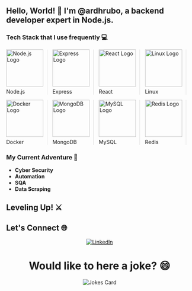 ## Hello, World! 👋 I'm @ardhrubo, a backend developer expert in Node.js.

### Tech Stack that I use frequently 💻

<p align="center">
    <div style="display: inline-block; border-right: 1px solid #ddd; padding-right: 10px; margin-right: 10px;">
        <a href="#"><img src="https://upload.wikimedia.org/wikipedia/commons/d/d9/Node.js_logo.svg" alt="Node.js Logo" width="100px" style="margin-bottom: 5px;"></a><br>
        <span style="font-size: 14px;">Node.js</span>
    </div>
    <div style="display: inline-block; border-right: 1px solid #ddd; padding-right: 10px; margin-right: 10px;">
        <a href="#"><img src="https://upload.wikimedia.org/wikipedia/commons/6/64/Expressjs.png" alt="Express Logo" width="100px" style="margin-bottom: 5px;"></a><br>
        <span style="font-size: 14px;">Express</span>
    </div>
    <div style="display: inline-block; border-right: 1px solid #ddd; padding-right: 10px; margin-right: 10px;">
        <a href="#"><img src="https://upload.wikimedia.org/wikipedia/commons/a/a7/React-icon.svg" alt="React Logo" width="100px" style="margin-bottom: 5px;"></a><br>
        <span style="font-size: 14px;">React</span>
    </div>
    <div style="display: inline-block; border-right: 1px solid #ddd; padding-right: 10px; margin-right: 10px;">
        <a href="#"><img src="https://upload.wikimedia.org/wikipedia/commons/3/35/Tux.svg" alt="Linux Logo" width="100px" style="margin-bottom: 5px;"></a><br>
        <span style="font-size: 14px;">Linux</span>
    </div>
</p>

<p align="center">
    <div style="display: inline-block; border-right: 1px solid #ddd; padding-right: 10px; margin-right: 10px;">
        <a href="#"><img src="https://upload.wikimedia.org/wikipedia/commons/7/79/Docker_(container_engine)_logo.png" alt="Docker Logo" width="100px" style="margin-bottom: 5px;"></a><br>
        <span style="font-size: 14px;">Docker</span>
    </div>
    <div style="display: inline-block; border-right: 1px solid #ddd; padding-right: 10px; margin-right: 10px;">
        <a href="#"><img src="https://upload.wikimedia.org/wikipedia/commons/9/93/MongoDB_Logo.svg" alt="MongoDB Logo" width="100px" style="margin-bottom: 5px;"></a><br>
        <span style="font-size: 14px;">MongoDB</span>
    </div>
    <div style="display: inline-block; border-right: 1px solid #ddd; padding-right: 10px; margin-right: 10px;">
        <a href="#"><img src="https://upload.wikimedia.org/wikipedia/en/d/dd/MySQL_logo.svg" alt="MySQL Logo" width="100px" style="margin-bottom: 5px;"></a><br>
        <span style="font-size: 14px;">MySQL</span>
    </div>
    <div style="display: inline-block; border-right: 1px solid #ddd; padding-right: 10px; margin-right: 10px;">
        <a href="#"><img src="https://upload.wikimedia.org/wikipedia/en/6/6b/Redis_Logo.svg" alt="Redis Logo" width="100px" style="margin-bottom: 5px;"></a><br>
        <span style="font-size: 14px;">Redis</span>
    </div>
</p>


### My Current Adventure 🌱
- **Cyber Security**
- **Automation**
- **SQA**
- **Data Scraping**



## Leveling Up! ⚔️

## Let's Connect 🌐

<p align="center">
  <a href="https://www.linkedin.com/in/ardhrubo/">
    <img src="https://upload.wikimedia.org/wikipedia/commons/8/81/LinkedIn_icon.svg" alt="LinkedIn" />
  </a>
</p>

<h1 align="center"> Would like to here a joke? 😄 </h1>
<p align="center">
<img src="https://readme-jokes.vercel.app/api" alt="Jokes Card" />
</p>



